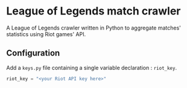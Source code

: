 # League of Legends match crawler
A League of Legends crawler written in Python to aggregate matches' statistics 
using Riot games' API.

## Configuration
Add a `keys.py` file containing a single variable declaration : `riot_key`.

```python
riot_key = "<your Riot API key here>"
```